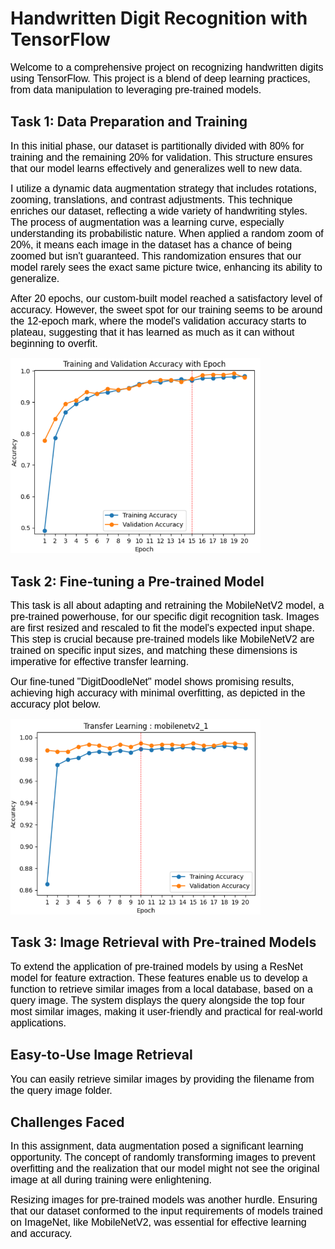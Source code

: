 # Handwritten Digit Recognition with TensorFlow

<font face="Arial" size="3" color="black">Welcome to a comprehensive project on recognizing handwritten digits using TensorFlow. This project is a blend of deep learning practices, from data manipulation to leveraging pre-trained models.</font>

## Task 1: Data Preparation and Training

<font face="Arial" size="3" color="black">In this initial phase, our dataset is partitionally divided with 80% for training and the remaining 20% for validation. This structure ensures that our model learns effectively and generalizes well to new data.</font>

<font face="Arial" size="3" color="black">I utilize a dynamic data augmentation strategy that includes rotations, zooming, translations, and contrast adjustments. This technique enriches our dataset, reflecting a wide variety of handwriting styles. The process of augmentation was a learning curve, especially understanding its probabilistic nature. When applied a random zoom of 20%, it means each image in the dataset has a chance of being zoomed but isn't guaranteed. This randomization ensures that our model rarely sees the exact same picture twice, enhancing its ability to generalize.</font>

<font face="Arial" size="3" color="black">After 20 epochs, our custom-built model reached a satisfactory level of accuracy. However, the sweet spot for our training seems to be around the 12-epoch mark, where the model's validation accuracy starts to plateau, suggesting that it has learned as much as it can without beginning to overfit.</font>

<img src="task1_results.png" alt="Task 1 Results" width="400"/>

## Task 2: Fine-tuning a Pre-trained Model

<font face="Arial" size="3" color="black">This task is all about adapting and retraining the MobileNetV2 model, a pre-trained powerhouse, for our specific digit recognition task. Images are first resized and rescaled to fit the model's expected input shape. This step is crucial because pre-trained models like MobileNetV2 are trained on specific input sizes, and matching these dimensions is imperative for effective transfer learning.</font>

<font face="Arial" size="3" color="black">Our fine-tuned "DigitDoodleNet" model shows promising results, achieving high accuracy with minimal overfitting, as depicted in the accuracy plot below.</font>

<img src="transfer_learning_mobilenetv2_1_accuracy_plot2.png" alt="Task 2 Results" width="400"/>

## Task 3: Image Retrieval with Pre-trained Models

<font face="Arial" size="3" color="black">To extend the application of pre-trained models by using a ResNet model for feature extraction. These features enable us to develop a function to retrieve similar images from a local database, based on a query image. The system displays the query alongside the top four most similar images, making it user-friendly and practical for real-world applications.</font>

## Easy-to-Use Image Retrieval

<font face="Arial" size="3" color="black">You can easily retrieve similar images by providing the filename from the query image folder.</font>

## Challenges Faced

<font face="Arial" size="3" color="black">In this assignment, data augmentation posed a significant learning opportunity. The concept of randomly transforming images to prevent overfitting and the realization that our model might not see the original image at all during training were enlightening.</font>

<font face="Arial" size="3" color="black">Resizing images for pre-trained models was another hurdle. Ensuring that our dataset conformed to the input requirements of models trained on ImageNet, like MobileNetV2, was essential for effective learning and accuracy.</font>
